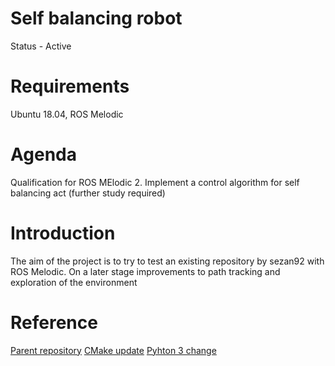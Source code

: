 # Self balancing robot
Status - Active

# Requirements

Ubuntu 18.04, ROS Melodic 

# Agenda
   Qualification for ROS MElodic
2. Implement a control algorithm for self balancing act (further study required)  

# Introduction

The aim of the project is to try to test an existing repository by sezan92 with ROS Melodic. On a later stage improvements to path tracking and exploration of the environment 

# Reference 

[Parent repository](https://github.com/sezan92/self_balancing_robot)
[CMake update](https://graspingtech.com/upgrade-cmake/)
[Pyhton 3 change](https://dhanoopbhaskar.com/blog/2020-05-07-working-with-python-3-in-ros-kinetic-or-melodic/)

